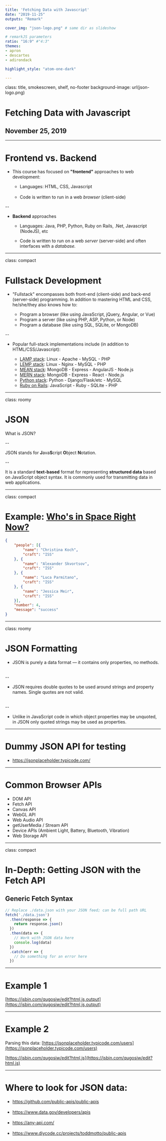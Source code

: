 ```yaml
---
title: 'Fetching Data with Javascript'
date: "2019-11-25"
outputs: "Remark"

cover_img: "json-logo.png" # same dir as slideshow

# remarkJS parameters
ratio: "16:9" #"4:3"
themes:
- apron
- descartes
- adirondack

highlight_style: "atom-one-dark"

---
```


class: title, smokescreen, shelf, no-footer
background-image: url(json-logo.png)

# Fetching Data with Javascript
## November 25, 2019

---

#  Frontend vs. Backend

* This course has focused on **"frontend"** approaches to web development:

  * Languages:  HTML, CSS, Javascript<br><br>
  * Code is written to run in a web _browser_ (client-side)

--

* **Backend** approaches

  * Languages:  Java, PHP, Python, Ruby on Rails, .Net, Javascript (NodeJS), etc

  * Code is written to run on a web _server_ (server-side) and often interfaces with a _database._

---
class: compact
# Fullstack Development

* "Fullstack" encompasses both front-end (client-side) and back-end (server-side) programming. In addition to mastering HTML and CSS, he/she/they also knows how to:

  * Program a browser (like using JavaScript, jQuery, Angular, or Vue)
  * Program a server (like using PHP, ASP, Python, or Node)
  * Program a database (like using SQL, SQLite, or MongoDB)

--
* Popular full-stack implementations include (in addition to HTML/CSS/Javascript):

    * [LAMP stack](https://en.wikipedia.org/wiki/LAMP_(software_bundle)): Linux - Apache - MySQL - PHP
    * [LEMP stack](https://lemp.io/): Linux - Nginx - MySQL - PHP
    * [MEAN stack](http://meanjs.org/): MongoDB - Express - AngularJS - Node.js
    * [MERN stack](https://medium.com/javascript-in-plain-english/full-stack-mongodb-react-node-js-express-js-in-one-simple-app-6cc8ed6de274): MongoDB - Express - React - Node.js
    * [Python stack](https://www.fullstackpython.com/): Python - Django/Flask/etc - MySQL
    * [Ruby on Rails](https://rubyonrails.org/): JavaScript - Ruby - SQLite - PHP

---
class: roomy
# JSON

What is JSON?

--

JSON stands for **J**ava**S**cript **O**bject **N**otation.

--

It is a standard **text-based** format for representing **structured data** based on JavaScript object syntax. It is commonly used for transmitting data in web applications.

---
class: compact 

# Example:   [Who's in Space Right Now?](http://api.open-notify.org/astros.json)

```json
{
    "people": [{
        "name": "Christina Koch",
        "craft": "ISS"
    }, {
        "name": "Alexander Skvortsov",
        "craft": "ISS"
    }, {
        "name": "Luca Parmitano",
        "craft": "ISS"
    }, {
        "name": "Jessica Meir",
        "craft": "ISS"
    }],
    "number": 4,
    "message": "success"
}


```

---
class: roomy
# JSON Formatting

* JSON is purely a data format — it contains only properties, no methods.<br><br>

--
* JSON requires double quotes to be used around strings and property names. Single quotes are not valid.<br><br>

--
* Unlike in JavaScript code in which object properties may be unquoted, in JSON only quoted strings may be used as properties.

---

# Dummy JSON API for testing

* https://jsonplaceholder.typicode.com/

---

# Common Browser APIs

* DOM API
* Fetch API
* Canvas API
* WebGL API
* Web Audio API
* getUserMedia / Stream API
* Device APIs (Ambient Light, Battery, Bluetooth, Vibration)
* Web Storage API

---
class: compact
# In-Depth:  Getting JSON with the Fetch API

## Generic Fetch Syntax

```javascript
// Replace ./data.json with your JSON feed; can be full path URL
fetch('./data.json')
  .then(response => {
    return response.json()
  })
  .then(data => {
    // Work with JSON data here
    console.log(data)
  })
  .catch(err => {
    // Do something for an error here
  })

```

---

# Example 1

[https://jsbin.com/qugosiw/edit?html,js,output](https://jsbin.com/qugosiw/edit?html,js,output)


---

# Example 2

Parsing this data: [https://jsonplaceholder.typicode.com/users](https://jsonplaceholder.typicode.com/users)

[https://jsbin.com/qugosiw/edit?html,js](https://jsbin.com/qugosiw/edit?html,js)

---

# Where to look for JSON data:

* https://github.com/public-apis/public-apis<br><br>
* https://www.data.gov/developers/apis<br><br>
* https://any-api.com/<br><br>
* https://www.diycode.cc/projects/toddmotto/public-apis 
